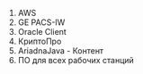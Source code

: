 1. AWS
2. GE PACS-IW
3. Oracle Client
4. КриптоПро
5. AriadnaJava - Контент
6. ПО для всех рабочих станций 